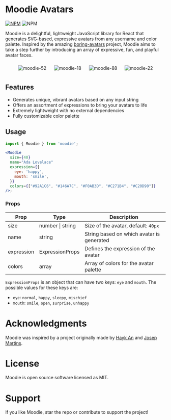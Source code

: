 # Moodie Avatars

[![NPM](https://img.shields.io/npm/v/moodie)](https://www.npmjs.com/package/moodie)
![NPM](https://img.shields.io/npm/l/moodie)

Moodie is a delightful, lightweight JavaScript library for React that generates SVG-based, expressive avatars from any username and color palette. Inspired by the amazing [boring-avatars](https://github.com/boringdesigners/boring-avatars) project, Moodie aims to take a step further by introducing an array of expressive, fun, and playful avatar faces.

<div align="center">
  <img src="https://github.com/maxscharwath/Describble/assets/6887819/b9eb9650-b097-42af-9bff-1ef702a9ea5b" alt="moodie-52" style="margin: 10px;">
  <img src="https://github.com/maxscharwath/Describble/assets/6887819/c1a0d6f7-02c0-4e05-a26a-a022afa6c0be" alt="moodie-18" style="margin: 10px;">
  <img src="https://github.com/maxscharwath/Describble/assets/6887819/dad254d1-7997-4185-ac3c-68cbe6f34047" alt="moodie-88" style="margin: 10px;">
  <img src="https://github.com/maxscharwath/Describble/assets/6887819/a0faa218-3450-4ebf-b550-83eb82670574" alt="moodie-22" style="margin: 10px;">
</div>

## Features
- Generates unique, vibrant avatars based on any input string
- Offers an assortment of expressions to bring your avatars to life
- Extremely lightweight with no external dependencies
- Fully customizable color palette

## Usage
```jsx
import { Moodie } from 'moodie';

<Moodie
  size={40}
  name="Ada Lovelace"
  expression={{
    eye: 'happy',
    mouth: 'smile',
  }}
  colors={["#92A1C6", "#146A7C", "#F0AB3D", "#C271B4", "#C20D90"]}
/>;
```

### Props
| Prop       | Type             | Description                               |
|------------|------------------|-------------------------------------------|
| size       | number \| string | Size of the avatar, default: `40px`       |
| name       | string           | String based on which avatar is generated |
| expression | ExpressionProps  | Defines the expression of the avatar      |
| colors     | array            | Array of colors for the avatar palette    |

`ExpressionProps` is an object that can have two keys: `eye` and `mouth`. The possible values for these keys are:

- `eye`: `normal`, `happy`, `sleepy`, `mischief`
- `mouth`: `smile`, `open`, `surprise`, `unhappy`

# Acknowledgments
Moodie was inspired by a project originally made by [Hayk An](https://hayk.design/) and [Josep Martins](https://josepmartins.com/).

# License
Moodie is open source software licensed as MIT.

# Support
If you like Moodie, star the repo or contribute to support the project!
